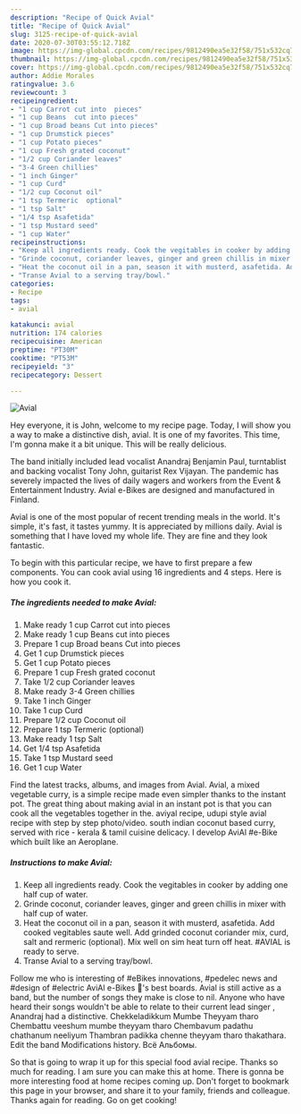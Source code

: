 ```yaml
---
description: "Recipe of Quick Avial"
title: "Recipe of Quick Avial"
slug: 3125-recipe-of-quick-avial
date: 2020-07-30T03:55:12.718Z
image: https://img-global.cpcdn.com/recipes/9812490ea5e32f58/751x532cq70/avial-recipe-main-photo.jpg
thumbnail: https://img-global.cpcdn.com/recipes/9812490ea5e32f58/751x532cq70/avial-recipe-main-photo.jpg
cover: https://img-global.cpcdn.com/recipes/9812490ea5e32f58/751x532cq70/avial-recipe-main-photo.jpg
author: Addie Morales
ratingvalue: 3.6
reviewcount: 3
recipeingredient:
- "1 cup Carrot cut into  pieces"
- "1 cup Beans  cut into pieces"
- "1 cup Broad beans Cut into pieces"
- "1 cup Drumstick pieces"
- "1 cup Potato pieces"
- "1 cup Fresh grated coconut"
- "1/2 cup Coriander leaves"
- "3-4 Green chillies"
- "1 inch Ginger"
- "1 cup Curd"
- "1/2 cup Coconut oil"
- "1 tsp Termeric  optional"
- "1 tsp Salt"
- "1/4 tsp Asafetida"
- "1 tsp Mustard seed"
- "1 cup Water"
recipeinstructions:
- "Keep all ingredients ready. Cook the vegitables in cooker by adding one half cup of water."
- "Grinde coconut, coriander leaves, ginger and green chillis in mixer with half cup of water."
- "Heat the coconut oil in a pan, season it with musterd, asafetida. Add cooked vegitables saute well. Add grinded coconut coriander mix, curd, salt and rermeric (optional). Mix well on sim heat turn off heat. #AVIAL is ready to serve."
- "Transe Avial to a serving tray/bowl."
categories:
- Recipe
tags:
- avial

katakunci: avial 
nutrition: 174 calories
recipecuisine: American
preptime: "PT30M"
cooktime: "PT53M"
recipeyield: "3"
recipecategory: Dessert

---
```



![Avial](https://img-global.cpcdn.com/recipes/9812490ea5e32f58/751x532cq70/avial-recipe-main-photo.jpg)

Hey everyone, it is John, welcome to my recipe page. Today, I will show you a way to make a distinctive dish, avial. It is one of my favorites. This time, I'm gonna make it a bit unique. This will be really delicious.

The band initially included lead vocalist Anandraj Benjamin Paul, turntablist and backing vocalist Tony John, guitarist Rex Vijayan. The pandemic has severely impacted the lives of daily wagers and workers from the Event &amp; Entertainment Industry. Avial e-Bikes are designed and manufactured in Finland.

Avial is one of the most popular of recent trending meals in the world. It's simple, it's fast, it tastes yummy. It is appreciated by millions daily. Avial is something that I have loved my whole life. They are fine and they look fantastic.


To begin with this particular recipe, we have to first prepare a few components. You can cook avial using 16 ingredients and 4 steps. Here is how you cook it.

<!--inarticleads1-->

##### The ingredients needed to make Avial:

1. Make ready 1 cup Carrot cut into  pieces
1. Make ready 1 cup Beans  cut into pieces
1. Prepare 1 cup Broad beans Cut into pieces
1. Get 1 cup Drumstick pieces
1. Get 1 cup Potato pieces
1. Prepare 1 cup Fresh grated coconut
1. Take 1/2 cup Coriander leaves
1. Make ready 3-4 Green chillies
1. Take 1 inch Ginger
1. Take 1 cup Curd
1. Prepare 1/2 cup Coconut oil
1. Prepare 1 tsp Termeric  (optional)
1. Make ready 1 tsp Salt
1. Get 1/4 tsp Asafetida
1. Take 1 tsp Mustard seed
1. Get 1 cup Water


Find the latest tracks, albums, and images from Avial. Avial, a mixed vegetable curry, is a simple recipe made even simpler thanks to the instant pot. The great thing about making avial in an instant pot is that you can cook all the vegetables together in the. aviyal recipe, udupi style avial recipe with step by step photo/video. south indian coconut based curry, served with rice - kerala &amp; tamil cuisine delicacy. I develop AviAl #e-Bike which built like an Aeroplane. 

<!--inarticleads2-->

##### Instructions to make Avial:

1. Keep all ingredients ready. Cook the vegitables in cooker by adding one half cup of water.
1. Grinde coconut, coriander leaves, ginger and green chillis in mixer with half cup of water.
1. Heat the coconut oil in a pan, season it with musterd, asafetida. Add cooked vegitables saute well. Add grinded coconut coriander mix, curd, salt and rermeric (optional). Mix well on sim heat turn off heat. #AVIAL is ready to serve.
1. Transe Avial to a serving tray/bowl.


Follow me who is interesting of #eBikes innovations, #pedelec news and #design of #electric AviAl e-Bikes 🚴&#39;s best boards. Avial is still active as a band, but the number of songs they make is close to nil. Anyone who have heard their songs wouldn&#39;t be able to relate to their current lead singer , Anandraj had a distinctive. Chekkeladikkum Mumbe Theyyam tharo Chembattu veeshum mumbe theyyam tharo Chembavum padathu chathanum neeliyum Thambran padikka chenne theyyam tharo thakathara. Edit the band Modifications history. Всё Альбомы. 

So that is going to wrap it up for this special food avial recipe. Thanks so much for reading. I am sure you can make this at home. There is gonna be more interesting food at home recipes coming up. Don't forget to bookmark this page in your browser, and share it to your family, friends and colleague. Thanks again for reading. Go on get cooking!
